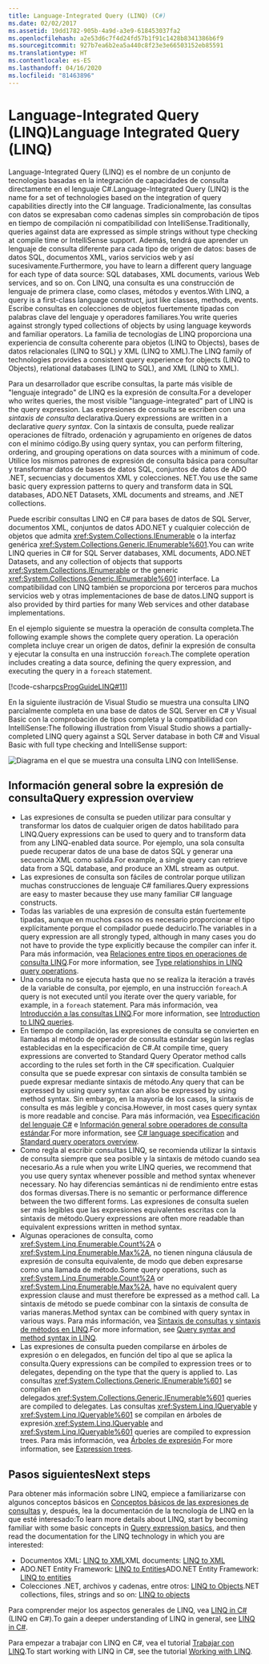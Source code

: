 ```yaml
---
title: Language-Integrated Query (LINQ) (C#)
ms.date: 02/02/2017
ms.assetid: 19dd1782-905b-4a9d-a3e9-618453037fa2
ms.openlocfilehash: a2e53d6c7f4d24fd57b1f91c1428b8341386b6f9
ms.sourcegitcommit: 927b7ea6b2ea5a440c8f23e3e66503152eb85591
ms.translationtype: HT
ms.contentlocale: es-ES
ms.lasthandoff: 04/16/2020
ms.locfileid: "81463896"
---
```

# <a name="language-integrated-query-linq"></a><span data-ttu-id="d5960-102">Language-Integrated Query (LINQ)</span><span class="sxs-lookup"><span data-stu-id="d5960-102">Language Integrated Query (LINQ)</span></span>

<span data-ttu-id="d5960-103">Language-Integrated Query (LINQ) es el nombre de un conjunto de tecnologías basadas en la integración de capacidades de consulta directamente en el lenguaje C#.</span><span class="sxs-lookup"><span data-stu-id="d5960-103">Language-Integrated Query (LINQ) is the name for a set of technologies based on the integration of query capabilities directly into the C# language.</span></span> <span data-ttu-id="d5960-104">Tradicionalmente, las consultas con datos se expresaban como cadenas simples sin comprobación de tipos en tiempo de compilación ni compatibilidad con IntelliSense.</span><span class="sxs-lookup"><span data-stu-id="d5960-104">Traditionally, queries against data are expressed as simple strings without type checking at compile time or IntelliSense support.</span></span> <span data-ttu-id="d5960-105">Además, tendrá que aprender un lenguaje de consulta diferente para cada tipo de origen de datos: bases de datos SQL, documentos XML, varios servicios web y así sucesivamente.</span><span class="sxs-lookup"><span data-stu-id="d5960-105">Furthermore, you have to learn a different query language for each type of data source: SQL databases, XML documents, various Web services, and so on.</span></span> <span data-ttu-id="d5960-106">Con LINQ, una consulta es una construcción de lenguaje de primera clase, como clases, métodos y eventos.</span><span class="sxs-lookup"><span data-stu-id="d5960-106">With LINQ, a query is a first-class language construct, just like classes, methods, events.</span></span> <span data-ttu-id="d5960-107">Escribe consultas en colecciones de objetos fuertemente tipadas con palabras clave del lenguaje y operadores familiares.</span><span class="sxs-lookup"><span data-stu-id="d5960-107">You write queries against strongly typed collections of objects by using language keywords and familiar operators.</span></span> <span data-ttu-id="d5960-108">La familia de tecnologías de LINQ proporciona una experiencia de consulta coherente para objetos (LINQ to Objects), bases de datos relacionales (LINQ to SQL) y XML (LINQ to XML).</span><span class="sxs-lookup"><span data-stu-id="d5960-108">The LINQ family of technologies provides a consistent query experience for objects (LINQ to Objects), relational databases (LINQ to SQL), and XML (LINQ to XML).</span></span>

<span data-ttu-id="d5960-109">Para un desarrollador que escribe consultas, la parte más visible de "lenguaje integrado" de LINQ es la expresión de consulta.</span><span class="sxs-lookup"><span data-stu-id="d5960-109">For a developer who writes queries, the most visible "language-integrated" part of LINQ is the query expression.</span></span> <span data-ttu-id="d5960-110">Las expresiones de consulta se escriben con una *sintaxis de consulta* declarativa.</span><span class="sxs-lookup"><span data-stu-id="d5960-110">Query expressions are written in a declarative *query syntax*.</span></span> <span data-ttu-id="d5960-111">Con la sintaxis de consulta, puede realizar operaciones de filtrado, ordenación y agrupamiento en orígenes de datos con el mínimo código.</span><span class="sxs-lookup"><span data-stu-id="d5960-111">By using query syntax, you can perform filtering, ordering, and grouping operations on data sources with a minimum of code.</span></span> <span data-ttu-id="d5960-112">Utilice los mismos patrones de expresión de consulta básica para consultar y transformar datos de bases de datos SQL, conjuntos de datos de ADO .NET, secuencias y documentos XML y colecciones. NET.</span><span class="sxs-lookup"><span data-stu-id="d5960-112">You use the same basic query expression patterns to query and transform data in SQL databases, ADO.NET Datasets, XML documents and streams, and .NET collections.</span></span>

<span data-ttu-id="d5960-113">Puede escribir consultas LINQ en C# para bases de datos de SQL Server, documentos XML, conjuntos de datos ADO.NET y cualquier colección de objetos que admita <xref:System.Collections.IEnumerable> o la interfaz genérica <xref:System.Collections.Generic.IEnumerable%601>.</span><span class="sxs-lookup"><span data-stu-id="d5960-113">You can write LINQ queries in C# for SQL Server databases, XML documents, ADO.NET Datasets, and any collection of objects that supports <xref:System.Collections.IEnumerable> or the generic <xref:System.Collections.Generic.IEnumerable%601> interface.</span></span> <span data-ttu-id="d5960-114">La compatibilidad con LINQ también se proporciona por terceros para muchos servicios web y otras implementaciones de base de datos.</span><span class="sxs-lookup"><span data-stu-id="d5960-114">LINQ support is also provided by third parties for many Web services and other database implementations.</span></span>

<span data-ttu-id="d5960-115">En el ejemplo siguiente se muestra la operación de consulta completa.</span><span class="sxs-lookup"><span data-stu-id="d5960-115">The following example shows the complete query operation.</span></span> <span data-ttu-id="d5960-116">La operación completa incluye crear un origen de datos, definir la expresión de consulta y ejecutar la consulta en una instrucción `foreach`.</span><span class="sxs-lookup"><span data-stu-id="d5960-116">The complete operation includes creating a data source, defining the query expression, and executing the query in a `foreach` statement.</span></span>

[!code-csharp[csProgGuideLINQ#11](~/samples/snippets/csharp/concepts/linq/index_1.cs)]

<span data-ttu-id="d5960-117">En la siguiente ilustración de Visual Studio se muestra una consulta LINQ parcialmente completa en una base de datos de SQL Server en C# y Visual Basic con la comprobación de tipos completa y la compatibilidad con IntelliSense:</span><span class="sxs-lookup"><span data-stu-id="d5960-117">The following illustration from Visual Studio shows a partially-completed LINQ query against a SQL Server database in both C# and Visual Basic with full type checking and IntelliSense support:</span></span>

![Diagrama en el que se muestra una consulta LINQ con IntelliSense.](./media/introduction-to-linq/linq-query-intellisense.png)

## <a name="query-expression-overview"></a><span data-ttu-id="d5960-119">Información general sobre la expresión de consulta</span><span class="sxs-lookup"><span data-stu-id="d5960-119">Query expression overview</span></span>

- <span data-ttu-id="d5960-120">Las expresiones de consulta se pueden utilizar para consultar y transformar los datos de cualquier origen de datos habilitado para LINQ.</span><span class="sxs-lookup"><span data-stu-id="d5960-120">Query expressions can be used to query and to transform data from any LINQ-enabled data source.</span></span> <span data-ttu-id="d5960-121">Por ejemplo, una sola consulta puede recuperar datos de una base de datos SQL y generar una secuencia XML como salida.</span><span class="sxs-lookup"><span data-stu-id="d5960-121">For example, a single query can retrieve data from a SQL database, and produce an XML stream as output.</span></span>
- <span data-ttu-id="d5960-122">Las expresiones de consulta son fáciles de controlar porque utilizan muchas construcciones de lenguaje C# familiares.</span><span class="sxs-lookup"><span data-stu-id="d5960-122">Query expressions are easy to master because they use many familiar C# language constructs.</span></span>
- <span data-ttu-id="d5960-123">Todas las variables de una expresión de consulta están fuertemente tipadas, aunque en muchos casos no es necesario proporcionar el tipo explícitamente porque el compilador puede deducirlo.</span><span class="sxs-lookup"><span data-stu-id="d5960-123">The variables in a query expression are all strongly typed, although in many cases you do not have to provide the type explicitly because the compiler can infer it.</span></span> <span data-ttu-id="d5960-124">Para más información, vea [Relaciones entre tipos en operaciones de consulta LINQ](type-relationships-in-linq-query-operations.md).</span><span class="sxs-lookup"><span data-stu-id="d5960-124">For more information, see [Type relationships in LINQ query operations](type-relationships-in-linq-query-operations.md).</span></span>
- <span data-ttu-id="d5960-125">Una consulta no se ejecuta hasta que no se realiza la iteración a través de la variable de consulta, por ejemplo, en una instrucción `foreach`.</span><span class="sxs-lookup"><span data-stu-id="d5960-125">A query is not executed until you iterate over the query variable, for example, in a `foreach` statement.</span></span> <span data-ttu-id="d5960-126">Para más información, vea [Introducción a las consultas LINQ](introduction-to-linq-queries.md).</span><span class="sxs-lookup"><span data-stu-id="d5960-126">For more information, see [Introduction to LINQ queries](introduction-to-linq-queries.md).</span></span>
- <span data-ttu-id="d5960-127">En tiempo de compilación, las expresiones de consulta se convierten en llamadas al método de operador de consulta estándar según las reglas establecidas en la especificación de C#.</span><span class="sxs-lookup"><span data-stu-id="d5960-127">At compile time, query expressions are converted to Standard Query Operator method calls according to the rules set forth in the C# specification.</span></span> <span data-ttu-id="d5960-128">Cualquier consulta que se puede expresar con sintaxis de consulta también se puede expresar mediante sintaxis de método.</span><span class="sxs-lookup"><span data-stu-id="d5960-128">Any query that can be expressed by using query syntax can also be expressed by using method syntax.</span></span> <span data-ttu-id="d5960-129">Sin embargo, en la mayoría de los casos, la sintaxis de consulta es más legible y concisa.</span><span class="sxs-lookup"><span data-stu-id="d5960-129">However, in most cases query syntax is more readable and concise.</span></span> <span data-ttu-id="d5960-130">Para más información, vea [Especificación del lenguaje C#](~/_csharplang/spec/expressions.md#query-expressions) e [Información general sobre operadores de consulta estándar](standard-query-operators-overview.md).</span><span class="sxs-lookup"><span data-stu-id="d5960-130">For more information, see [C# language specification](~/_csharplang/spec/expressions.md#query-expressions) and [Standard query operators overview](standard-query-operators-overview.md).</span></span>
- <span data-ttu-id="d5960-131">Como regla al escribir consultas LINQ, se recomienda utilizar la sintaxis de consulta siempre que sea posible y la sintaxis de método cuando sea necesario.</span><span class="sxs-lookup"><span data-stu-id="d5960-131">As a rule when you write LINQ queries, we recommend that you use query syntax whenever possible and method syntax whenever necessary.</span></span> <span data-ttu-id="d5960-132">No hay diferencias semánticas ni de rendimiento entre estas dos formas diversas.</span><span class="sxs-lookup"><span data-stu-id="d5960-132">There is no semantic or performance difference between the two different forms.</span></span> <span data-ttu-id="d5960-133">Las expresiones de consulta suelen ser más legibles que las expresiones equivalentes escritas con la sintaxis de método.</span><span class="sxs-lookup"><span data-stu-id="d5960-133">Query expressions are often more readable than equivalent expressions written in method syntax.</span></span>
- <span data-ttu-id="d5960-134">Algunas operaciones de consulta, como <xref:System.Linq.Enumerable.Count%2A> o <xref:System.Linq.Enumerable.Max%2A>, no tienen ninguna cláusula de expresión de consulta equivalente, de modo que deben expresarse como una llamada de método.</span><span class="sxs-lookup"><span data-stu-id="d5960-134">Some query operations, such as <xref:System.Linq.Enumerable.Count%2A> or <xref:System.Linq.Enumerable.Max%2A>, have no equivalent query expression clause and must therefore be expressed as a method call.</span></span> <span data-ttu-id="d5960-135">La sintaxis de método se puede combinar con la sintaxis de consulta de varias maneras.</span><span class="sxs-lookup"><span data-stu-id="d5960-135">Method syntax can be combined with query syntax in various ways.</span></span> <span data-ttu-id="d5960-136">Para más información, vea [Sintaxis de consultas y sintaxis de métodos en LINQ](query-syntax-and-method-syntax-in-linq.md).</span><span class="sxs-lookup"><span data-stu-id="d5960-136">For more information, see [Query syntax and method syntax in LINQ](query-syntax-and-method-syntax-in-linq.md).</span></span>
- <span data-ttu-id="d5960-137">Las expresiones de consulta pueden compilarse en árboles de expresión o en delegados, en función del tipo al que se aplica la consulta.</span><span class="sxs-lookup"><span data-stu-id="d5960-137">Query expressions can be compiled to expression trees or to delegates, depending on the type that the query is applied to.</span></span> <span data-ttu-id="d5960-138">Las consultas <xref:System.Collections.Generic.IEnumerable%601> se compilan en delegados.</span><span class="sxs-lookup"><span data-stu-id="d5960-138"><xref:System.Collections.Generic.IEnumerable%601> queries are compiled to delegates.</span></span> <span data-ttu-id="d5960-139">Las consultas <xref:System.Linq.IQueryable> y <xref:System.Linq.IQueryable%601> se compilan en árboles de expresión.</span><span class="sxs-lookup"><span data-stu-id="d5960-139"><xref:System.Linq.IQueryable> and <xref:System.Linq.IQueryable%601> queries are compiled to expression trees.</span></span> <span data-ttu-id="d5960-140">Para más información, vea [Árboles de expresión](../../../expression-trees.md).</span><span class="sxs-lookup"><span data-stu-id="d5960-140">For more information, see [Expression trees](../../../expression-trees.md).</span></span>

## <a name="next-steps"></a><span data-ttu-id="d5960-141">Pasos siguientes</span><span class="sxs-lookup"><span data-stu-id="d5960-141">Next steps</span></span>

<span data-ttu-id="d5960-142">Para obtener más información sobre LINQ, empiece a familiarizarse con algunos conceptos básicos en [Conceptos básicos de las expresiones de consultas](../../../linq/query-expression-basics.md) y, después, lea la documentación de la tecnología de LINQ en la que esté interesado:</span><span class="sxs-lookup"><span data-stu-id="d5960-142">To learn more details about LINQ, start by becoming familiar with some basic concepts in [Query expression basics](../../../linq/query-expression-basics.md), and then read the documentation for the LINQ technology in which you are interested:</span></span>

- <span data-ttu-id="d5960-143">Documentos XML: [LINQ to XML](linq-to-xml-overview.md)</span><span class="sxs-lookup"><span data-stu-id="d5960-143">XML documents: [LINQ to XML](linq-to-xml-overview.md)</span></span>  
- <span data-ttu-id="d5960-144">ADO.NET Entity Framework: [LINQ to Entities](../../../../framework/data/adonet/ef/language-reference/linq-to-entities.md)</span><span class="sxs-lookup"><span data-stu-id="d5960-144">ADO.NET Entity Framework: [LINQ to entities](../../../../framework/data/adonet/ef/language-reference/linq-to-entities.md)</span></span>
- <span data-ttu-id="d5960-145">Colecciones .NET, archivos y cadenas, entre otros: [LINQ to Objects](linq-to-objects.md)</span><span class="sxs-lookup"><span data-stu-id="d5960-145">.NET collections, files, strings and so on: [LINQ to objects](linq-to-objects.md)</span></span>

<span data-ttu-id="d5960-146">Para comprender mejor los aspectos generales de LINQ, vea [LINQ in C#](../../../linq/linq-in-csharp.md) (LINQ en C#).</span><span class="sxs-lookup"><span data-stu-id="d5960-146">To gain a deeper understanding of LINQ in general, see [LINQ in C#](../../../linq/linq-in-csharp.md).</span></span>

<span data-ttu-id="d5960-147">Para empezar a trabajar con LINQ en C#, vea el tutorial [Trabajar con LINQ](../../../tutorials/working-with-linq.md).</span><span class="sxs-lookup"><span data-stu-id="d5960-147">To start working with LINQ in C#, see the tutorial [Working with LINQ](../../../tutorials/working-with-linq.md).</span></span>
